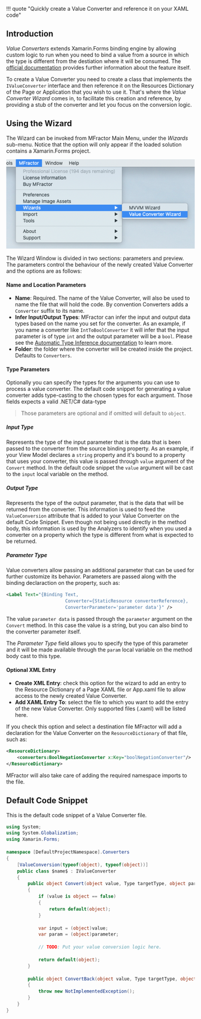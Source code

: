 !!! quote "Quickly create a Value Converter and reference it on your XAML code"

## Introduction

_Value Converters_ extends Xamarin.Forms binding engine by allowing custom logic to run when you need to bind a value from a source in which the type is different from the destiation where it will be consumed. The [official documentation](https://docs.microsoft.com/en-us/xamarin/xamarin-forms/app-fundamentals/data-binding/converters) provides further information about the feature itself.

To create a Value Converter you need to create a class that implements the `IValueConverter` interface and then reference it on the Resources Dictionary of the Page or Application that you wish to use it. That's where the _Value Converter Wizard_ comes in, to facilitate this creation and reference, by providing a stub of the converter and let you focus on the conversion logic.

## Using the Wizard

The Wizard can be invoked from MFractor Main Menu, under the _Wizards_ sub-menu. Notice that the option will only appear if the loaded solution contains a Xamarin.Forms project.

![Examples the Menu Path the user take to go to the Value Converter Wizard](/img/xamarin-forms/value-converter-menu.png)

The Wizard Window is divided in two sections: parameters and preview. The parameters control the behaviour of the newly created Value Converter and the options are as follows:

#### Name and Location Parameters
* **Name**: Required. The name of the Value Converter, will also be used to name the file that will hold the code. By convention Converters adds a `Converter` suffix to its name.
* **Infer Input/Output Types**: MFractor can infer the input and output data types based on the name you set for the converter. As an example, if you name a converter like `IntToBoolConverter` it will infer that the input parameter is of type `int` and the output parameter will be a `bool`. Please see the [Automatic Type Inference documentation](/xamarin-forms/automatic-type-inference.md) to learn more.
* **Folder**: the folder where the converter will be created inside the project. Defaults to `Converters`.

#### Type Parameters
Optionally you can specify the types for the arguments you can use to process a value converter. The default code snippet for generating a value converter adds type-casting to the chosen types for each argument. Those fields expects a valid .NET/C# data-type

>Those parameters are optional and if omitted will default to `object`.

##### Input Type
Represents the type of the input parameter that is the data that is been passed to the converter from the source binding property. As an example, if your View Model declares a `string` property and it's bound to a property that uses your converter, this value is passed through `value` argument of the `Convert` method. In the default code snippet the `value` argument will be cast to the `input` local variable on the method.

##### Output Type
Represents the type of the output parameter, that is the data that will be returned from the converter. This information is used to feed the `ValueConversion` attribute that is added to your Value Converter on the default Code Snippet. Even though not being used directly in the method body, this information is used by the Analyzers to identify when you used a converter on a property which the type is different from what is expected to be returned.

##### Parameter Type
Value converters allow passing an additional parameter that can be used for further customize its behavior. Parameters are passed along with the binding declaraction on the property, such as:

```xml
<Label Text="{Binding Text,
                      Converter={StaticResource converterReference},
                      ConverterParameter='parameter data'}" />
```

The value `parameter data` is passed through the `parameter` argument on the `Convert` method. In this case the value is a string, but you can also bind to the converter parameter itself.

The _Parameter Type_ field allows you to specify the type of this parameter and it will be made available through the `param` local variable on the method body cast to this type.

#### Optional XML Entry

* **Create XML Entry**: check this option for the wizard to add an entry to the Resource Dictionary of a Page XAML file or App.xaml file to allow access to the newly created Value Converter.
* **Add XAML Entry To**: select the file to which you want to add the entry of the new Value Converter. Only supported files (.xaml) will be listed here.

If you check this option and select a destination file MFractor will add a declaration for the Value Converter on the `ResourceDictionary` of that file, such as:

```xml
<ResourceDictionary>
    <converters:BoolNegationConverter x:Key="boolNegationConverter"/>
</ResourceDictionary>
```

MFractor will also take care of adding the required namespace imports to the file.

## Default Code Snippet

This is the default code snippet of a Value Converter file.

```csharp
using System;
using System.Globalization;
using Xamarin.Forms;

namespace [DefaultProjectNamespace].Converters
{
    [ValueConversion(typeof(object), typeof(object))]
    public class $name$ : IValueConverter
    {
        public object Convert(object value, Type targetType, object parameter, CultureInfo culture)
        {
            if (value is object == false)
            {
                return default(object);
            }

            var input = (object)value;
            var param = (object)parameter;

            // TODO: Put your value conversion logic here.

            return default(object);
        }

        public object ConvertBack(object value, Type targetType, object parameter, CultureInfo culture)
        {
            throw new NotImplementedException();
        }
    }
}
```
